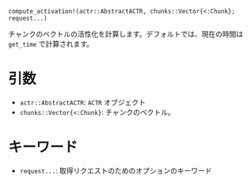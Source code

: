 ```
compute_activation!(actr::AbstractACTR, chunks::Vector{<:Chunk}; request...)
```

チャンクのベクトルの活性化を計算します。デフォルトでは、現在の時間は `get_time` で計算されます。

# 引数

  * `actr::AbstractACTR`: `ACTR` オブジェクト
  * `chunks::Vector{<:Chunk}`: チャンクのベクトル。

# キーワード

  * `request...`: 取得リクエストのためのオプションのキーワード
